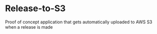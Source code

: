 # Release-to-S3
Proof of concept application that gets automatically uploaded to AWS S3 when a release is made
